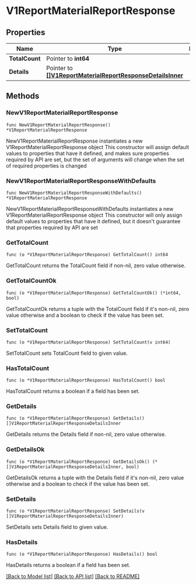 # V1ReportMaterialReportResponse

## Properties

Name | Type | Description | Notes
------------ | ------------- | ------------- | -------------
**TotalCount** | Pointer to **int64** |  | [optional] 
**Details** | Pointer to [**[]V1ReportMaterialReportResponseDetailsInner**](V1ReportMaterialReportResponseDetailsInner.md) |  | [optional] 

## Methods

### NewV1ReportMaterialReportResponse

`func NewV1ReportMaterialReportResponse() *V1ReportMaterialReportResponse`

NewV1ReportMaterialReportResponse instantiates a new V1ReportMaterialReportResponse object
This constructor will assign default values to properties that have it defined,
and makes sure properties required by API are set, but the set of arguments
will change when the set of required properties is changed

### NewV1ReportMaterialReportResponseWithDefaults

`func NewV1ReportMaterialReportResponseWithDefaults() *V1ReportMaterialReportResponse`

NewV1ReportMaterialReportResponseWithDefaults instantiates a new V1ReportMaterialReportResponse object
This constructor will only assign default values to properties that have it defined,
but it doesn't guarantee that properties required by API are set

### GetTotalCount

`func (o *V1ReportMaterialReportResponse) GetTotalCount() int64`

GetTotalCount returns the TotalCount field if non-nil, zero value otherwise.

### GetTotalCountOk

`func (o *V1ReportMaterialReportResponse) GetTotalCountOk() (*int64, bool)`

GetTotalCountOk returns a tuple with the TotalCount field if it's non-nil, zero value otherwise
and a boolean to check if the value has been set.

### SetTotalCount

`func (o *V1ReportMaterialReportResponse) SetTotalCount(v int64)`

SetTotalCount sets TotalCount field to given value.

### HasTotalCount

`func (o *V1ReportMaterialReportResponse) HasTotalCount() bool`

HasTotalCount returns a boolean if a field has been set.

### GetDetails

`func (o *V1ReportMaterialReportResponse) GetDetails() []V1ReportMaterialReportResponseDetailsInner`

GetDetails returns the Details field if non-nil, zero value otherwise.

### GetDetailsOk

`func (o *V1ReportMaterialReportResponse) GetDetailsOk() (*[]V1ReportMaterialReportResponseDetailsInner, bool)`

GetDetailsOk returns a tuple with the Details field if it's non-nil, zero value otherwise
and a boolean to check if the value has been set.

### SetDetails

`func (o *V1ReportMaterialReportResponse) SetDetails(v []V1ReportMaterialReportResponseDetailsInner)`

SetDetails sets Details field to given value.

### HasDetails

`func (o *V1ReportMaterialReportResponse) HasDetails() bool`

HasDetails returns a boolean if a field has been set.


[[Back to Model list]](../README.md#documentation-for-models) [[Back to API list]](../README.md#documentation-for-api-endpoints) [[Back to README]](../README.md)


